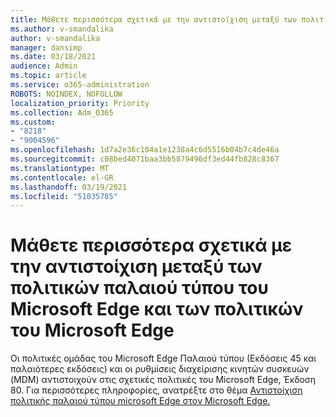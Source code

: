 ```yaml
---
title: Μάθετε περισσότερα σχετικά με την αντιστοίχιση μεταξύ των πολιτικών παλαιού τύπου του Microsoft Edge και των πολιτικών του Microsoft Edge
ms.author: v-smandalika
author: v-smandalika
manager: dansimp
ms.date: 03/18/2021
audience: Admin
ms.topic: article
ms.service: o365-administration
ROBOTS: NOINDEX, NOFOLLOW
localization_priority: Priority
ms.collection: Adm_O365
ms.custom:
- "8218"
- "9004596"
ms.openlocfilehash: 1d7a2e36c104a1e1238a4c6d5516b04b7c4de46a
ms.sourcegitcommit: c08bed4071baa3bb5879496df3ed44fb828c8367
ms.translationtype: MT
ms.contentlocale: el-GR
ms.lasthandoff: 03/19/2021
ms.locfileid: "51035785"
---
```

# <a name="learn-about--the-mapping-between-microsoft-edge-legacy-policies-and-microsoft-edge-policies"></a>Μάθετε περισσότερα σχετικά με την αντιστοίχιση μεταξύ των πολιτικών παλαιού τύπου του Microsoft Edge και των πολιτικών του Microsoft Edge

Οι πολιτικές ομάδας του Microsoft Edge Παλαιού τύπου (Εκδόσεις 45 και παλαιότερες εκδόσεις) και οι ρυθμίσεις διαχείρισης κινητών συσκευών (MDM) αντιστοιχούν στις σχετικές πολιτικές του Microsoft Edge, Έκδοση 80. Για περισσότερες πληροφορίες, ανατρέξτε στο θέμα [Αντιστοίχιση πολιτικής παλαιού τύπου microsoft Edge στον Microsoft Edge.](https://docs.microsoft.com/deployedge/microsoft-edge-policy-map-legacy-to-newedge)